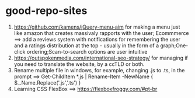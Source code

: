 # good-repo-sites
1. https://github.com/kamens/jQuery-menu-aim for making a menu just like amazon that creates massivaly rapports with the user;
Ecommmerce ==> add a reviews system with notifications for remembering the user and a ratings distribution at the top - usually in the form of a graph;One-click ordering;Scan-to-search options are user intuitive
2. https://outspokenmedia.com/international-seo-strategy/ for managing if you need to translate the website, by a ccTLD or both.
3. Rename multiple file in windows, for example, changing .js to .ts, in the prompt ==>  Get-ChildItem *.js | Rename-Item -NewName { $_.Name.Replace('.js','.ts') }
4. Learning CSS FlexBox ==> https://flexboxfroggy.com/#pt-br
